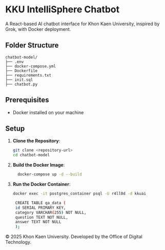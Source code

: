 # KKU IntelliSphere Chatbot

A React-based AI chatbot interface for Khon Kaen University, inspired by Grok, with Docker deployment.

## Folder Structure
```
chatbot-model/
├── .env
├── docker-compose.yml
├── Dockerfile
├── requirements.txt
├── init.sql
├── chatbot.py

```

## Prerequisites
- Docker installed on your machine

## Setup
1. **Clone the Repository**:
   ```bash
   git clone <repository-url>
   cd chatbot-model
   ```

2. **Build the Docker Image**:
   ```bash
     docker-compose up -d --build
   ```

3. **Run the Docker Container**:
   ```bash
   docker exec -it postgres_container psql -U r4ll0d -d kkuai
   
    CREATE TABLE qa_data (
    id SERIAL PRIMARY KEY,
    category VARCHAR(255) NOT NULL,
    question TEXT NOT NULL,
    answer TEXT NOT NULL
    );
   
   ```
&copy; 2025 Khon Kaen University. Developed by the Office of Digital Technology.
